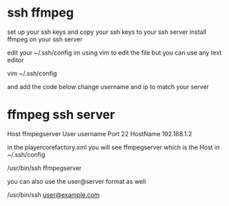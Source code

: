 # ssh ffmpeg


set up your ssh keys and copy your ssh keys to your ssh server
install ffmpeg on your ssh server

edit your ~/.ssh/config 
im using vim to edit the file but you can use any text editor

vim ~/.ssh/config

and add the code below change username and ip to match your server

# ffmpeg ssh server
Host ffmpegserver
User username
Port 22
HostName 192.168.1.2


in the playercorefactory.xml you will see ffmpegserver which is the Host in ~/.ssh/config

<filename>/usr/bin/ssh</filename>
<args>ffmpegserver

you can also use the user@server format as well


<filename>/usr/bin/ssh</filename>
<args>user@example.com